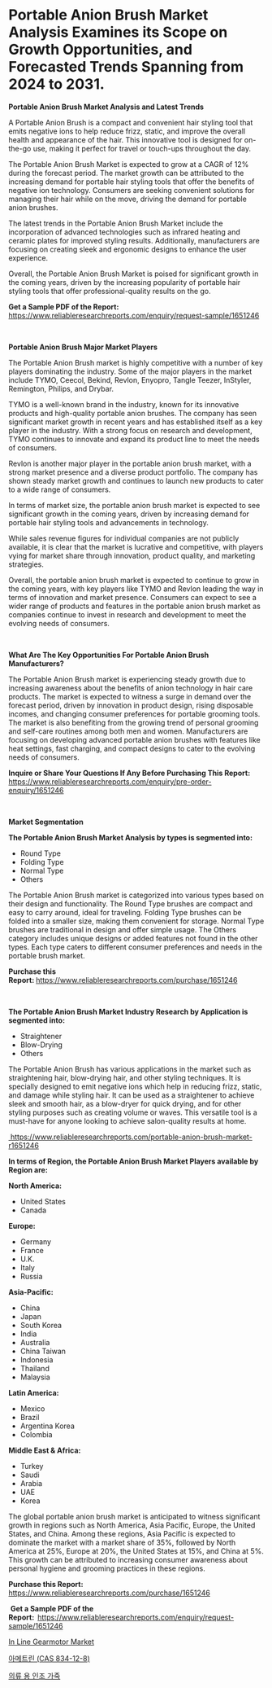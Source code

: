 <p><h1>Portable Anion Brush Market Analysis Examines its Scope on Growth Opportunities, and Forecasted Trends Spanning from 2024 to 2031.</h1></p><p><strong>Portable Anion Brush Market Analysis and Latest Trends</strong></p>
<p><p>A Portable Anion Brush is a compact and convenient hair styling tool that emits negative ions to help reduce frizz, static, and improve the overall health and appearance of the hair. This innovative tool is designed for on-the-go use, making it perfect for travel or touch-ups throughout the day.</p><p>The Portable Anion Brush Market is expected to grow at a CAGR of 12% during the forecast period. The market growth can be attributed to the increasing demand for portable hair styling tools that offer the benefits of negative ion technology. Consumers are seeking convenient solutions for managing their hair while on the move, driving the demand for portable anion brushes.</p><p>The latest trends in the Portable Anion Brush Market include the incorporation of advanced technologies such as infrared heating and ceramic plates for improved styling results. Additionally, manufacturers are focusing on creating sleek and ergonomic designs to enhance the user experience.</p><p>Overall, the Portable Anion Brush Market is poised for significant growth in the coming years, driven by the increasing popularity of portable hair styling tools that offer professional-quality results on the go.</p></p>
<p><strong>Get a Sample PDF of the Report:&nbsp;</strong> <a href="https://www.reliableresearchreports.com/enquiry/request-sample/1651246">https://www.reliableresearchreports.com/enquiry/request-sample/1651246</a></p>
<p>&nbsp;</p>
<p><strong>Portable Anion Brush Major Market Players</strong></p>
<p><p>The Portable Anion Brush market is highly competitive with a number of key players dominating the industry. Some of the major players in the market include TYMO, Ceecol, Bekind, Revlon, Enyopro, Tangle Teezer, InStyler, Remington, Philips, and Drybar.</p><p>TYMO is a well-known brand in the industry, known for its innovative products and high-quality portable anion brushes. The company has seen significant market growth in recent years and has established itself as a key player in the industry. With a strong focus on research and development, TYMO continues to innovate and expand its product line to meet the needs of consumers.</p><p>Revlon is another major player in the portable anion brush market, with a strong market presence and a diverse product portfolio. The company has shown steady market growth and continues to launch new products to cater to a wide range of consumers.</p><p>In terms of market size, the portable anion brush market is expected to see significant growth in the coming years, driven by increasing demand for portable hair styling tools and advancements in technology.</p><p>While sales revenue figures for individual companies are not publicly available, it is clear that the market is lucrative and competitive, with players vying for market share through innovation, product quality, and marketing strategies.</p><p>Overall, the portable anion brush market is expected to continue to grow in the coming years, with key players like TYMO and Revlon leading the way in terms of innovation and market presence. Consumers can expect to see a wider range of products and features in the portable anion brush market as companies continue to invest in research and development to meet the evolving needs of consumers.</p></p>
<p>&nbsp;</p>
<p><strong>What Are The Key Opportunities For Portable Anion Brush Manufacturers?</strong></p>
<p><p>The Portable Anion Brush market is experiencing steady growth due to increasing awareness about the benefits of anion technology in hair care products. The market is expected to witness a surge in demand over the forecast period, driven by innovation in product design, rising disposable incomes, and changing consumer preferences for portable grooming tools. The market is also benefiting from the growing trend of personal grooming and self-care routines among both men and women. Manufacturers are focusing on developing advanced portable anion brushes with features like heat settings, fast charging, and compact designs to cater to the evolving needs of consumers.</p></p>
<p><strong>Inquire or Share Your Questions If Any Before Purchasing This Report:</strong> <a href="https://www.reliableresearchreports.com/enquiry/pre-order-enquiry/1651246">https://www.reliableresearchreports.com/enquiry/pre-order-enquiry/1651246</a></p>
<p>&nbsp;</p>
<p><strong>Market Segmentation</strong></p>
<p><strong>The Portable Anion Brush Market Analysis by types is segmented into:</strong></p>
<p><ul><li>Round Type</li><li>Folding Type</li><li>Normal Type</li><li>Others</li></ul></p>
<p><p>The Portable Anion Brush market is categorized into various types based on their design and functionality. The Round Type brushes are compact and easy to carry around, ideal for traveling. Folding Type brushes can be folded into a smaller size, making them convenient for storage. Normal Type brushes are traditional in design and offer simple usage. The Others category includes unique designs or added features not found in the other types. Each type caters to different consumer preferences and needs in the portable brush market.</p></p>
<p><strong>Purchase this Report:&nbsp;</strong><a href="https://www.reliableresearchreports.com/purchase/1651246">https://www.reliableresearchreports.com/purchase/1651246</a></p>
<p>&nbsp;</p>
<p><strong>The Portable Anion Brush Market Industry Research by Application is segmented into:</strong></p>
<p><ul><li>Straightener</li><li>Blow-Drying</li><li>Others</li></ul></p>
<p><p>The Portable Anion Brush has various applications in the market such as straightening hair, blow-drying hair, and other styling techniques. It is specially designed to emit negative ions which help in reducing frizz, static, and damage while styling hair. It can be used as a straightener to achieve sleek and smooth hair, as a blow-dryer for quick drying, and for other styling purposes such as creating volume or waves. This versatile tool is a must-have for anyone looking to achieve salon-quality results at home.</p></p>
<p><a href="https://www.reliableresearchreports.com/portable-anion-brush-market-r1651246">&nbsp;https://www.reliableresearchreports.com/portable-anion-brush-market-r1651246</a></p>
<p><strong>In terms of Region, the Portable Anion Brush Market Players available by Region are:</strong></p>
<p>
    <p> <strong> North America: </strong>
        <ul>
            <li>United States</li>
            <li>Canada</li>
        </ul>
        </p> 
    <p> <strong> Europe: </strong>
        <ul>
            <li>Germany</li>
            <li>France</li>
            <li>U.K.</li>
            <li>Italy</li>
            <li>Russia</li>
        </ul>
        </p> 
    <p> <strong> Asia-Pacific: </strong>
        <ul>
            <li>China</li>
            <li>Japan</li>
            <li>South Korea</li>
            <li>India</li>
            <li>Australia</li>
            <li>China Taiwan</li>
            <li>Indonesia</li>
            <li>Thailand</li>
            <li>Malaysia</li>
        </ul>
        </p> 
    <p> <strong> Latin America: </strong>
        <ul>
            <li>Mexico</li>
            <li>Brazil</li>
            <li>Argentina Korea</li>
            <li>Colombia</li>
        </ul>
        </p> 
    <p> <strong> Middle East & Africa: </strong>
        <ul>
            <li>Turkey</li>
            <li>Saudi</li>
            <li>Arabia</li>
            <li>UAE</li>
            <li>Korea</li>
        </ul>
    </p>
    </p>
<p><p>The global portable anion brush market is anticipated to witness significant growth in regions such as North America, Asia Pacific, Europe, the United States, and China. Among these regions, Asia Pacific is expected to dominate the market with a market share of 35%, followed by North America at 25%, Europe at 20%, the United States at 15%, and China at 5%. This growth can be attributed to increasing consumer awareness about personal hygiene and grooming practices in these regions.</p></p>
<p><strong>Purchase this Report: </strong><a href="https://www.reliableresearchreports.com/purchase/1651246">https://www.reliableresearchreports.com/purchase/1651246</a></p>
<p>&nbsp;<strong>Get a Sample PDF of the Report:&nbsp;&nbsp;</strong><a href="https://www.reliableresearchreports.com/enquiry/request-sample/1651246">https://www.reliableresearchreports.com/enquiry/request-sample/1651246</a></p>
<p><strong></strong></p>
<p><p><a href="https://view.publitas.com/reportprime-1/in-line-gearmotor-market-size-reveals-the-best-marketing-channels-in-global-industry/">In Line Gearmotor Market</a></p><p><a href="https://medium.com/@munchkin678568/%EC%95%84%EB%A9%94%ED%8A%B8%EB%A6%B0-cas-834-12-8-%EC%8B%9C%EC%9E%A5-%EC%A0%84%EB%A7%9D-%EC%82%B0%EC%97%85-%EA%B0%9C%EC%9A%94-%EB%B0%8F-%EC%98%88%EC%B8%A1-2024%EB%85%84%EB%B6%80%ED%84%B0-2031%EB%85%84%EA%B9%8C%EC%A7%80-b6caa825dd38">아메트린 (CAS 834-12-8)</a></p><p><a href="https://medium.com/@eltaroberts01/%EA%B0%80%EC%A7%9C-%EA%B0%80%EC%A3%BD-%EC%9D%98%EB%A5%98-%EC%8B%9C%EC%9E%A5-%EB%A9%94%ED%8A%B8%EB%A6%AD%EC%9D%84-%ED%95%B4%EB%8F%85%ED%95%98%EB%8B%A4-%EC%8B%9C%EC%9E%A5-%EC%A0%90%EC%9C%A0%EC%9C%A8-%ED%8A%B8%EB%A0%8C%EB%93%9C-%EB%B0%8F-%EC%84%B1%EC%9E%A5-%ED%8C%A8%ED%84%B4-fde43ae6f6c6">의류 용 인조 가죽</a></p></p>